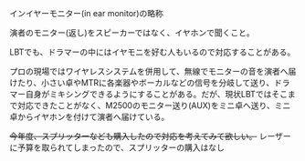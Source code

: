 インイヤーモニター(in ear monitor)の略称  

演者のモニター(返し)をスピーカーではなく、イヤホンで聞くこと。

LBTでも、ドラマーの中にはイヤモニを好む人もいるので対応することがある。

プロの現場ではワイヤレスシステムを併用して、無線でモニターの音を演者へ届けたり、小さい卓やMTRに各楽器やボーカルなどの信号を分岐して送り、ドラマー自身がミキシングできるようにすることがある。だが、現状LBTではそこまで対応できたことがなく、M2500のモニター送り(AUX)をミニ卓へ送り、ミニ卓からイヤホンを付けて演者へ届けている。

  

 ~~今年度、スプリッターなども購入したので対応を考えてみて欲しい。~~ レーザーに予算を取られてしまったので、スプリッターの購入はなし

